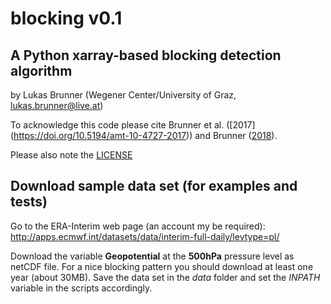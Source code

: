blocking v0.1
=============

A Python xarray-based blocking detection algorithm
--------------------------------------------------

by Lukas Brunner (Wegener Center/University of Graz,
lukas.brunner@live.at)

To acknowledge this code please cite Brunner et al. ([2017]
(https://doi.org/10.5194/amt-10-4727-2017)) and Brunner ([2018](http://iacweb.ethz.ch/staff/lukbrunn/welcome/files/Brunner2018_PhD.pdf)).

Please also note the [LICENSE](./LICENSE)


Download sample data set (for examples and tests)
-------------------------------------------------

Go to the ERA-Interim web page (an account my be required):
http://apps.ecmwf.int/datasets/data/interim-full-daily/levtype=pl/

Download the variable **Geopotential** at the **500hPa** pressure level as netCDF file. For a nice blocking pattern you should download at least one year (about 30MB). Save the data set in the _data_ folder and set the _INPATH_ variable in the scripts accordingly.
